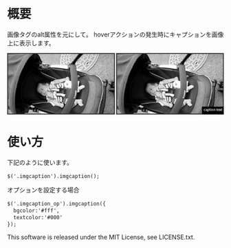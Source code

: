 概要
==================
画像タグのalt属性を元にして。
hoverアクションの発生時にキャプションを画像上に表示します。

![img](ss.png)

使い方
==================
下記のように使います。

    $('.imgcaption').imgcaption();


オプションを設定する場合

    $('.imgcaption_op').imgcaption({
      bgcolor:'#fff',
      textcolor:'#000'
    });

This software is released under the MIT License, see LICENSE.txt.